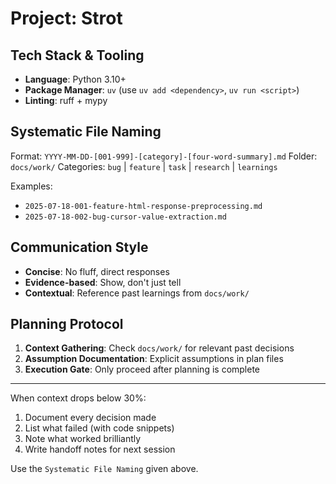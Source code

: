 # Project: Strot

## Tech Stack & Tooling

- **Language**: Python 3.10+
- **Package Manager**: `uv` (use `uv add <dependency>`, `uv run <script>`)
- **Linting**: ruff + mypy

## Systematic File Naming

Format: `YYYY-MM-DD-[001-999]-[category]-[four-word-summary].md`
Folder: `docs/work/`
Categories: `bug` | `feature` | `task` | `research` | `learnings`

Examples:

- `2025-07-18-001-feature-html-response-preprocessing.md`
- `2025-07-18-002-bug-cursor-value-extraction.md`

## Communication Style

- **Concise**: No fluff, direct responses
- **Evidence-based**: Show, don't just tell
- **Contextual**: Reference past learnings from `docs/work/`

## Planning Protocol

1. **Context Gathering**: Check `docs/work/` for relevant past decisions
2. **Assumption Documentation**: Explicit assumptions in plan files
3. **Execution Gate**: Only proceed after planning is complete

---

When context drops below 30%:

1. Document every decision made
2. List what failed (with code snippets)
3. Note what worked brilliantly
4. Write handoff notes for next session

Use the `Systematic File Naming` given above.
